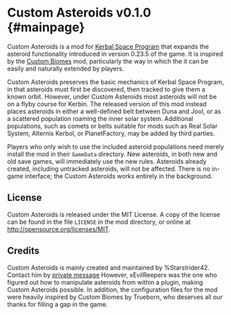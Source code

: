 Custom Asteroids v0.1.0                       {#mainpage}
============

Custom Asteroids is a mod for [Kerbal Space Program](http://www.kerbalspaceprogram.com/) that expands the asteroid functionality introduced in version 0.23.5 of the game. It is inspired by the [Custom Biomes](http://forum.kerbalspaceprogram.com/threads/66256) mod, particularly the way in which the it can be easily and naturally extended by players.

Custom Asteroids preserves the basic mechanics of Kerbal Space Program, in that asteroids must first be discovered, then tracked to give them a known orbit. However, under Custom Asteroids most asteroids will not be on a flyby course for Kerbin. The released version of this mod instead places asteroids in either a well-defined belt between Duna and Jool, or as a scattered population roaming the inner solar system. Additional populations, such as comets or belts suitable for mods such as Real Solar System, Alternis Kerbol, or PlanetFactory, may be added by third parties.

Players who only wish to use the included asteroid populations need merely install the mod in their `GameData` directory. New asteroids, in both new and old save games, will immediately use the new rules. Asteroids already created, including untracked asteroids, will not be affected. There is no in-game interface; the Custom Asteroids works entirely in the background.

License
------------
Custom Asteroids is released under the MIT License. A copy of the license can be found in the file `LICENSE` in the mod directory, or online at http://opensource.org/licenses/MIT.

Credits
------------
Custom Asteroids is mainly created and maintained by %Starstrider42. Contact him by [private message](http://forum.kerbalspaceprogram.com/private.php?do=newpm&u=106949) However, xEvilReeperx was the one who figured out how to manipulate asteroids from within a plugin, making Custom Asteroids possible. In addition, the configuration files for the mod were heavily inspired by Custom Biomes by Trueborn, who deserves all our thanks for filling a gap in the game.
